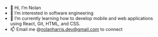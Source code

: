 - 👋 Hi, I’m Nolan
- 👀 I’m interested in software engineering
- 🌱 I’m currently learning how to develop mobile and web applications using React, Git, HTML, and CSS. 
- 📫 Email me @nolanharris.dev@gmail.com to connect
